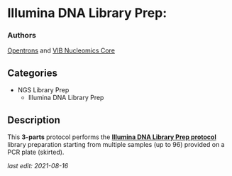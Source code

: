 # Illumina DNA Library Prep:

### Authors
[Opentrons](https://opentrons.com/) and [VIB Nucleomics Core](https://www.nucleomics.be)

## Categories
* NGS Library Prep
	* Illumina DNA Library Prep

## Description
This **3-parts** protocol performs the **[Illumina DNA Library Prep protocol](https://www.illumina.com/products/by-type/sequencing-kits/library-prep-kits/nextera-dna-flex.html)** library preparation starting from multiple samples (up to 96) provided on a PCR plate (skirted).

*last edit: 2021-08-16*
